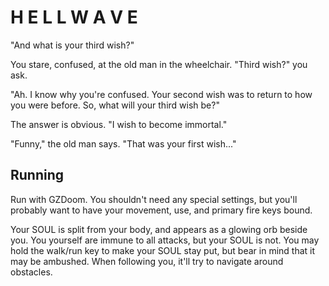 # H E L L   W A V E

"And what is your third wish?"

You stare, confused, at the old man in the wheelchair. "Third wish?" you ask.

"Ah. I know why you're confused. Your second wish was to return to how you were before. So, what will your third wish be?"

The answer is obvious. "I wish to become immortal."

"Funny," the old man says. "That was your first wish..."

## Running

Run with GZDoom. You shouldn't need any special settings, but you'll probably want to have your movement, use, and primary fire keys bound.

Your SOUL is split from your body, and appears as a glowing orb beside you. You yourself are immune to all attacks, but your SOUL is not. You may hold the walk/run key to make your SOUL stay put, but bear in mind that it may be ambushed. When following you, it'll try to navigate around obstacles.
